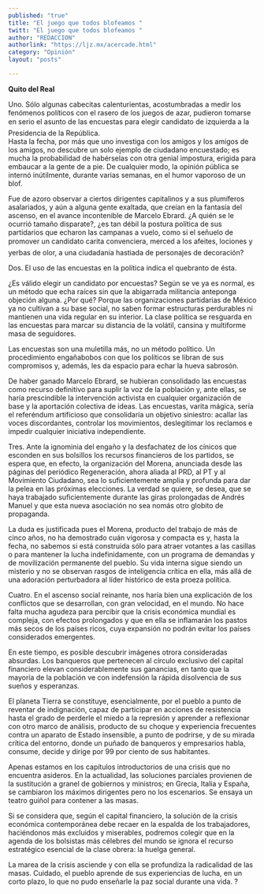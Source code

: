 ```yaml
---
published: "true"
title: "El juego que todos blofeamos "
twitt: "El juego que todos blofeamos "
author: "REDACCION"
authorlink: "https://ljz.mx/acercade.html"
category: "Opinión"
layout: "posts"

---
```


**Quito del Real**

Uno. Sólo algunas cabecitas calenturientas, acostumbradas a medir los fenómenos políticos con el rasero de los juegos de azar, pudieron tomarse en serio el asunto de las encuestas para elegir candidato de izquierda a la Presidencia de la República.  
Hasta la fecha, por más que uno investiga con los amigos y los amigos de los amigos, no descubre un solo ejemplo de ciudadano encuestado; es mucha la probabilidad de habérselas con otra genial impostura, erigida para embaucar a la gente de a pie. De cualquier modo, la opinión pública se internó inútilmente, durante varias semanas, en el humor vaporoso de un blof.

Fue de azoro observar a ciertos dirigentes capitalinos y a sus plumíferos asalariados, y aún a alguna gente exaltada, que creían en la fantasía del ascenso, en el avance incontenible de Marcelo Ebrard. ¿A quién se le ocurrió tamaño disparate?, ¿es tan débil la postura política de sus partidarios que echaron las campanas a vuelo, como si el señuelo de promover un candidato carita convenciera, merced a los afeites, lociones y yerbas de olor, a una ciudadanía hastiada de personajes de decoración?

Dos. El uso de las encuestas en la política indica el quebranto de ésta.

¿Es válido elegir un candidato por encuestas? Según se ve ya es normal, es un método que echa raíces sin que la abigarrada militancia anteponga objeción alguna. ¿Por qué? Porque las organizaciones partidarias de México ya no cultivan a su base social, no saben formar estructuras perdurables ni mantienen una vida regular en su interior. La clase política se resguarda en las encuestas para marcar su distancia de la volátil, cansina y multiforme masa de seguidores.

Las encuestas son una muletilla más, no un método político. Un procedimiento engañabobos con que los políticos se libran de sus compromisos y, además, les da espacio para echar la hueva sabrosón.

De haber ganado Marcelo Ebrard, se hubieran consolidado las encuestas como recurso definitivo para suplir la voz de la población y, ante ellas, se haría prescindible la intervención activista en cualquier organización de base y la aportación colectiva de ideas. Las encuestas, varita mágica, sería el referéndum artificioso que consolidaría un objetivo siniestro: acallar las voces discordantes, controlar los movimientos, deslegitimar los reclamos e impedir cualquier iniciativa independiente.

Tres. Ante la ignominia del engaño y la desfachatez de los cínicos que esconden en sus bolsillos los recursos financieros de los partidos, se espera que, en efecto, la organización del Morena, anunciada desde las páginas del periódico Regeneración, ahora aliada al PRD, al PT y al Movimiento Ciudadano, sea lo suficientemente amplia y profunda para dar la pelea en las próximas elecciones. La verdad se quiere, se desea, que se haya trabajado suficientemente durante las giras prolongadas de Andrés Manuel y que esta nueva asociación no sea nomás otro globito de propaganda.

La duda es justificada pues el Morena, producto del trabajo de más de cinco años, no ha demostrado cuán vigorosa y compacta es y, hasta la fecha, no sabemos si está construida sólo para atraer votantes a las casillas o para mantener la lucha indefinidamente, con un programa de demandas y de movilización permanente del pueblo. Su vida interna sigue siendo un misterio y no se observan rasgos de inteligencia crítica en ella, más allá de una adoración perturbadora al líder histórico de esta proeza política.

Cuatro. En el ascenso social reinante, nos haría bien una explicación de los conflictos que se desarrollan, con gran velocidad, en el mundo. No hace falta mucha agudeza para percibir que la crisis económica mundial es compleja, con efectos prolongados y que en ella se inflamarán los pastos más secos de los países ricos, cuya expansión no podrán evitar los países considerados emergentes.

En este tiempo, es posible descubrir imágenes otrora consideradas absurdas. Los banqueros que pertenecen al círculo exclusivo del capital financiero elevan considerablemente sus ganancias, en tanto que la mayoría de la población ve con indefensión la rápida disolvencia de sus sueños y esperanzas.

El planeta Tierra se constituye, esencialmente, por el pueblo a punto de reventar de indignación, capaz de participar en acciones de resistencia hasta el grado de perderle el miedo a la represión y aprender a reflexionar con otro marco de análisis, producto de su choque y experiencia frecuentes contra un aparato de Estado insensible, a punto de podrirse, y de su mirada crítica del entorno, donde un puñado de banqueros y empresarios habla, consume, decide y dirige por 99 por ciento de sus habitantes.

Apenas estamos en los capítulos introductorios de una crisis que no encuentra asideros. En la actualidad, las soluciones parciales provienen de la sustitución a granel de gobiernos y ministros; en Grecia, Italia y España, se cambiaron los máximos dirigentes pero no los escenarios. Se ensaya un teatro guiñol para contener a las masas.

Si se considera que, según el capital financiero, la solución de la crisis económica contemporánea debe recaer en la espalda de los trabajadores, haciéndonos más excluidos y miserables, podremos colegir que en la agenda de los bolsistas más célebres del mundo se ignora el recurso estratégico esencial de la clase obrera: la huelga general.

La marea de la crisis asciende y con ella se profundiza la radicalidad de las masas. Cuidado, el pueblo aprende de sus experiencias de lucha, en un corto plazo, lo que no pudo enseñarle la paz social durante una vida. ?

